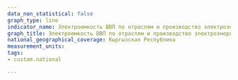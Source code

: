 ```yaml
---
data_non_statistical: false
graph_type: line
indicator_name: Электроемкость ВВП по отраслям и производство электроэнергии на малых ГЭС
graph_title: Электроемкость ВВП по отраслям и производство электроэнергии на малых ГЭС
national_geographical_coverage: Кыргызская Республика
measurement_units:
tags:
- custom.national

---
```

